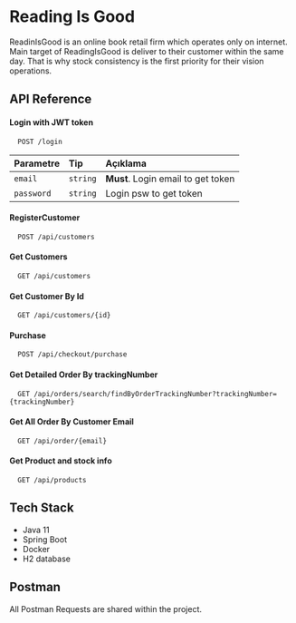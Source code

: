
# Reading Is Good

ReadinIsGood is an online book retail firm which operates only on internet. Main target of ReadingIsGood is deliver to their customer within the same day. That is why stock consistency is the first priority for their vision operations.



## API Reference


#### Login with JWT token

```http
  POST /login
```
| Parametre | Tip     | Açıklama                       |
| :-------- | :------- | :-------------------------------- |
| `email`      | `string` | **Must**. Login email to get token  |
| `password`      | `string` | Login psw to get token |


#### RegisterCustomer

```http
  POST /api/customers
```

#### Get Customers

```http
  GET /api/customers
```

#### Get Customer By Id

```http
  GET /api/customers/{id}
```
#### Purchase

```http
  POST /api/checkout/purchase
```

#### Get Detailed Order By trackingNumber

```http
  GET /api/orders/search/findByOrderTrackingNumber?trackingNumber={trackingNumber}
```

#### Get All Order By Customer Email

```http
  GET /api/order/{email}
```

#### Get Product and stock info

```http
  GET /api/products
```


  
## Tech Stack

* Java 11
* Spring Boot
* Docker
* H2 database
## Postman

All Postman Requests are shared within the project.
  